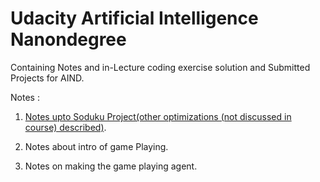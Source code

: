 # Udacity Artificial Intelligence Nanondegree 
Containing Notes and in-Lecture coding exercise solution and Submitted Projects for AIND.

Notes :
 1. [Notes upto Soduku Project(other optimizations (not discussed in course) described)](https://github.com/divyanshudaiya/Udacity_Artificial_Intelligence_Nanondegree-AIND-/raw/master/Notes/week-1(including%20Sudoku%20Project).pdf).
    
 2. Notes about intro of game Playing.
 3. Notes on making the game playing agent.
